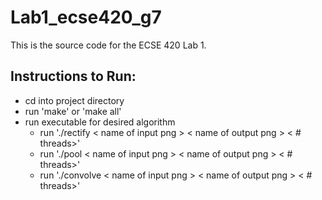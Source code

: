 # Lab1_ecse420_g7
This is the source code for the ECSE 420 Lab 1.


## Instructions to Run:
* cd into project directory
* run 'make' or 'make all'
* run executable for desired algorithm
	* run './rectify < name of input png > < name of output png > < # threads>'
	* run './pool < name of input png > < name of output png > < # threads>'
	* run './convolve < name of input png > < name of output png > < # threads>'
